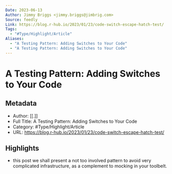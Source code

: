 ```yaml
---
Date: 2023-06-13
Author: Jimmy Briggs <jimmy.briggs@jimbrig.com>
Source: feedly
Link: https://blog.r-hub.io/2023/01/23/code-switch-escape-hatch-test/
Tags:
  - "#Type/Highlight/Article"
Aliases:
  - "A Testing Pattern: Adding Switches to Your Code"
  - "A Testing Pattern: Adding Switches to Your Code"
---
```

# A Testing Pattern: Adding Switches to Your Code

## Metadata
- Author: [[.]]
- Full Title: A Testing Pattern: Adding Switches to Your Code
- Category: #Type/Highlight/Article
- URL: https://blog.r-hub.io/2023/01/23/code-switch-escape-hatch-test/

## Highlights
- this post we shall present a not too involved pattern to avoid very complicated infrastructure, as a complement to mocking in your toolbelt.
